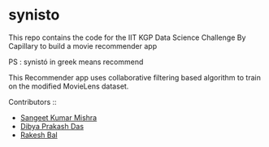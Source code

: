# synisto
This repo contains the code for the IIT KGP Data Science Challenge By  Capillary to build a movie recommender app

PS : synistó in greek means recommend

This Recommender app uses collaborative filtering based algorithm to train on the modified MovieLens dataset.

Contributors ::  <br/>
+ [Sangeet Kumar Mishra](https://github.com/sangeet259)
+ [Dibya Prakash Das](https://github.com/dibyadas)
+ [Rakesh Bal](https://github.com/rakeshbal99)
